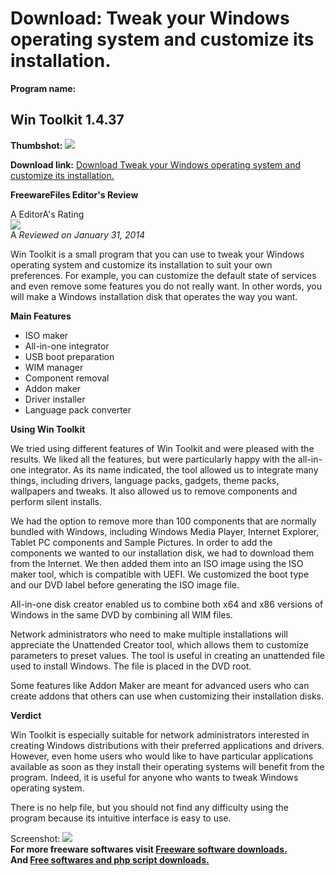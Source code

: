 # Download: Tweak your Windows operating system and customize its installation.

**Program name:**

## Win Toolkit 1.4.37

  
**Thumbshot:** ![](http://www.freewarefiles.com/screenshot/wintoolkit_md.jpg)   
  
**Download link:** [Download Tweak your Windows operating system and customize its installation.](http://freesoftwares.boysofts.com/Win-Toolkit_program_97258.html)  
  


**FreewareFiles Editor's Review**  
  


A EditorA's Rating  
![](http://www.freewarefiles.com/images/rating/4.5.gif)  
A _Reviewed on January 31, 2014_   
  
Win Toolkit is a small program that you can use to tweak your Windows operating system and customize its installation to suit your own preferences. For example, you can customize the default state of services and even remove some features you do not really want. In other words, you will make a Windows installation disk that operates the way you want. 

**Main Features**

  * ISO maker 
  * All-in-one integrator 
  * USB boot preparation 
  * WIM manager 
  * Component removal 
  * Addon maker 
  * Driver installer 
  * Language pack converter 

**Using Win Toolkit**

We tried using different features of Win Toolkit and were pleased with the results. We liked all the features, but were particularly happy with the all-in-one integrator. As its name indicated, the tool allowed us to integrate many things, including drivers, language packs, gadgets, theme packs, wallpapers and tweaks. It also allowed us to remove components and perform silent installs.

We had the option to remove more than 100 components that are normally bundled with Windows, including Windows Media Player, Internet Explorer, Tablet PC components and Sample Pictures. In order to add the components we wanted to our installation disk, we had to download them from the Internet. We then added them into an ISO image using the ISO maker tool, which is compatible with UEFI. We customized the boot type and our DVD label before generating the ISO image file.

All-in-one disk creator enabled us to combine both x64 and x86 versions of Windows in the same DVD by combining all WIM files.

Network administrators who need to make multiple installations will appreciate the Unattended Creator tool, which allows them to customize parameters to preset values. The tool is useful in creating an unattended file used to install Windows. The file is placed in the DVD root.

Some features like Addon Maker are meant for advanced users who can create addons that others can use when customizing their installation disks.

**Verdict**

Win Toolkit is especially suitable for network administrators interested in creating Windows distributions with their preferred applications and drivers. However, even home users who would like to have particular applications available as soon as they install their operating systems will benefit from the program. Indeed, it is useful for anyone who wants to tweak Windows operating system.

There is no help file, but you should not find any difficulty using the program because its intuitive interface is easy to use.

  
  
Screenshot: ![](http://www.freewarefiles.com/screenshot/wintoolkit.jpg)   
**For more freeware softwares visit [Freeware software downloads.](http://freesoftwares.boysofts.com/)**   
**And [Free softwares and php script downloads.](http://www.boysofts.com/)**

